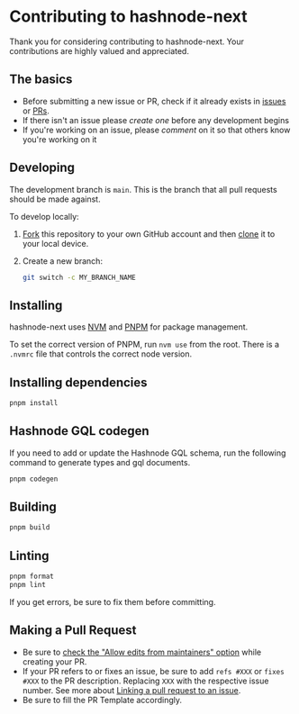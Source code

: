 # Contributing to hashnode-next

Thank you for considering contributing to hashnode-next. Your contributions are highly valued and appreciated.

## The basics

- Before submitting a new issue or PR, check if it already exists in [issues](https://github.com/alexkates/hashnode-next/issues) or [PRs](https://github.com/alexkates/hashnode-next/pulls).
- If there isn't an issue please _create one_ before any development begins
- If you're working on an issue, please _comment_ on it so that others know you're working on it

## Developing

The development branch is `main`. This is the branch that all pull
requests should be made against.

To develop locally:

1. [Fork](https://help.github.com/articles/fork-a-repo/) this repository to your
   own GitHub account and then
   [clone](https://help.github.com/articles/cloning-a-repository/) it to your local device.
2. Create a new branch:

   ```sh
   git switch -c MY_BRANCH_NAME
   ```

## Installing

hashnode-next uses [NVM](https://github.com/nvm-sh/nvm/blob/master/README.md) and [PNPM](https://pnpm.io/) for package management.

To set the correct version of PNPM, run `nvm use` from the root. There is a `.nvmrc` file that controls the correct node version.

## Installing dependencies

```bash
pnpm install
```

## Hashnode GQL codegen

If you need to add or update the Hashnode GQL schema, run the following command to generate types and gql documents.

```bash
pnpm codegen
```

## Building

```bash
pnpm build
```

## Linting

```sh
pnpm format
pnpm lint
```

If you get errors, be sure to fix them before committing.

## Making a Pull Request

- Be sure to [check the "Allow edits from maintainers" option](https://docs.github.com/en/pull-requests/collaborating-with-pull-requests/working-with-forks/allowing-changes-to-a-pull-request-branch-created-from-a-fork) while creating your PR.
- If your PR refers to or fixes an issue, be sure to add `refs #XXX` or `fixes #XXX` to the PR description. Replacing `XXX` with the respective issue number. See more about [Linking a pull request to an issue](https://docs.github.com/en/issues/tracking-your-work-with-issues/linking-a-pull-request-to-an-issue).
- Be sure to fill the PR Template accordingly.
